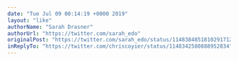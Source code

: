 ```yaml
---
date: "Tue Jul 09 00:14:19 +0000 2019"
layout: "like"
authorName: "Sarah Drasner"
authorUrl: "https://twitter.com/sarah_edo"
originalPost: "https://twitter.com/sarah_edo/status/1148384851810291712"
inReplyTo: "https://twitter.com/chriscoyier/status/1148342580888952834"
---
```


